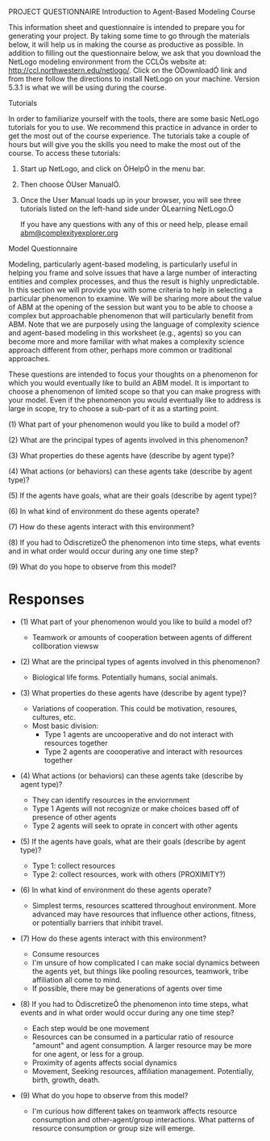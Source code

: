PROJECT QUESTIONNAIRE
Introduction to Agent-Based Modeling Course

This information sheet and questionnaire is intended to prepare you for generating your project.  By taking some time to go through the materials below, it will help us in making the course as productive as possible. In addition to filling out the questionnaire below, we ask that you download the NetLogo modeling environment from the CCLÕs website at: http://ccl.northwestern.edu/netlogo/. Click on the ÒDownloadÓ link and from there follow the directions to install NetLogo on your machine. Version 5.3.1 is what we will be using during the course. 

Tutorials

In order to familiarize yourself with the tools, there are some basic NetLogo tutorials for you to use. We recommend this practice in advance in order to get the most out of the course experience. The tutorials take a couple of hours but will give you the skills you need to make the most out of the course. To access these tutorials: 

1. Start up NetLogo, and click on ÒHelpÓ in the menu bar.
2. Then choose ÒUser ManualÓ.  
3. Once the User Manual loads up in your browser, you will see three tutorials listed on the left-hand side under ÒLearning NetLogo.Ó

   If you have any questions with any of this or need help, please email abm@complexityexplorer.org

Model Questionnaire

Modeling, particularly agent-based modeling, is particularly useful in helping you frame and solve issues that have a large number of interacting entities and complex processes, and thus the result is highly unpredictable.  In this section we will provide you with some criteria to help in selecting a particular phenomenon to examine.  We will be sharing more about the value of ABM at the opening of the session but want you to be able to choose a complex but approachable phenomenon that will particularly benefit from ABM.  Note that we are purposely using the language of complexity science and agent-based modeling in this worksheet (e.g., agents) so you can become more and more familiar with what makes a complexity science approach different from other, perhaps more common or traditional approaches.

These questions are intended to focus your thoughts on a phenomenon for which you would eventually like to build an ABM model. It is important to choose a phenomenon of limited scope so that you can make progress with your model.  Even if the phenomenon you would eventually like to address is large in scope, try to choose a sub-part of it as a starting point.


(1) What part of your phenomenon would you like to build a model of?





(2) What are the principal types of agents involved in this phenomenon?





(3)   What properties do these agents have (describe by agent type)?





(4)   What actions (or behaviors) can these agents take (describe by agent type)?





(5)   If the agents have goals, what are their goals (describe by agent type)?





(6)   In what kind of environment do these agents operate?





(7)   How do these agents interact with this environment?





(8)   If you had to ÒdiscretizeÓ the phenomenon into time steps, what events and in what order would occur during any one time step?





(9)   What do you hope to observe from this model?


# Responses

- (1) What part of your phenomenon would you like to build a model of?
  - Teamwork or amounts of cooperation between agents of different collboration viewsw

- (2) What are the principal types of agents involved in this phenomenon?
  - Biological life forms. Potentially humans, social animals.

- (3) What properties do these agents have (describe by agent type)?
  - Variations of cooperation. This could be motivation, resoures, cultures, etc. 
  - Most basic division: 
    - Type 1 agents are uncooperative and do not interact with resources together
    - Type 2 agents are coooperative and interact with resources together 

- (4) What actions (or behaviors) can these agents take (describe by agent type)?
  - They can identify resources in the enviornment 
  - Type 1 Agents will not recognize or make choices based off of presence of other agents
  - Type 2 agents will seek to oprate in concert with other agents

- (5) If the agents have goals, what are their goals (describe by agent type)?
  - Type 1: collect resources
  - Type 2: collect resources, work with others (PROXIMITY?)

- (6) In what kind of environment do these agents operate?
  - Simplest terms, resources scattered throughout environment. More advanced may have resources that influence other actions, fitness, or potentially barriers that inhibit travel. 

- (7) How do these agents interact with this environment?
  - Consume resources
  - I'm unsure of how complicated I can make social dynamics between the agents yet, but things like pooling resources, teamwork, tribe affiliation all come to mind. 
  - If possible, there may be generations of agents over time

- (8) If you had to ÒdiscretizeÓ the phenomenon into time steps, what events and in what order would occur during any one time step?

  - Each step would be one movement
  - Resources can be consumed in a particular ratio of resource "amount" and agent consumption. A larger resource may be more for one agent, or less for a group. 
  - Proximity of agents affects social dynamics
  - Movement, Seeking resources, affiliation management. Potentially, birth, growth, death. 

- (9) What do you hope to observe from this model?
  - I'm curious how different takes on teamwork affects resource consumption and other-agent/group interactions. What patterns of resource consumption or group size will emerge. 






